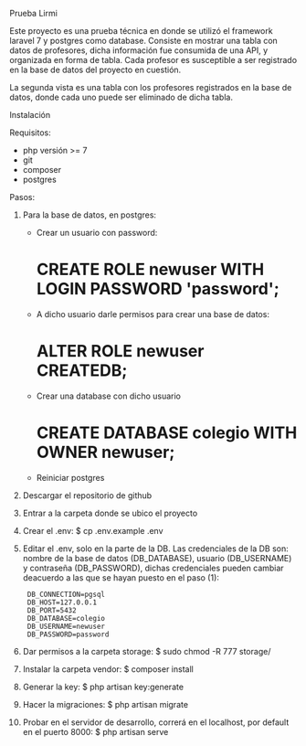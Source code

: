 Prueba Lirmi

Este proyecto es una prueba técnica en donde se utilizó el framework laravel 7 y postgres como database. Consiste en mostrar una tabla con datos de profesores, dicha información fue consumida de una API, y organizada en forma de tabla. Cada profesor es susceptible a ser registrado en la base de datos del proyecto en cuestión.

La segunda vista es una tabla con los profesores registrados en la base de datos, donde cada uno puede ser eliminado de dicha tabla.


Instalación

Requisitos:

- php versión >= 7
- git
- composer
- postgres

Pasos:

1. Para la base de datos, en postgres:
    - Crear un usuario con password: 
        # CREATE ROLE newuser WITH LOGIN PASSWORD 'password';
    - A dicho usuario darle permisos para crear una base de datos:
        # ALTER ROLE newuser CREATEDB;
    - Crear una database con dicho usuario
        # CREATE DATABASE colegio WITH OWNER  newuser;
    - Reiniciar postgres

2. Descargar el repositorio de github
3. Entrar a la carpeta donde se ubico el proyecto
4. Crear el .env:
    $ cp .env.example .env

5. Editar el .env, solo en la parte de la DB. Las credenciales de la DB son: nombre de la base de datos (DB_DATABASE), usuario (DB_USERNAME) y contraseña (DB_PASSWORD), dichas credenciales pueden cambiar deacuerdo a las que se hayan puesto en el paso (1):

        DB_CONNECTION=pgsql
        DB_HOST=127.0.0.1
        DB_PORT=5432
        DB_DATABASE=colegio
        DB_USERNAME=newuser
        DB_PASSWORD=password


6. Dar permisos a la carpeta storage:
    $ sudo chmod -R 777 storage/

7. Instalar la carpeta vendor:
    $ composer install

8. Generar la key:
    $ php artisan key:generate

9. Hacer la migraciones:
    $ php artisan migrate

10. Probar en el servidor de desarrollo, correrá en el localhost, por default en el puerto 8000:
    $ php artisan serve





  


